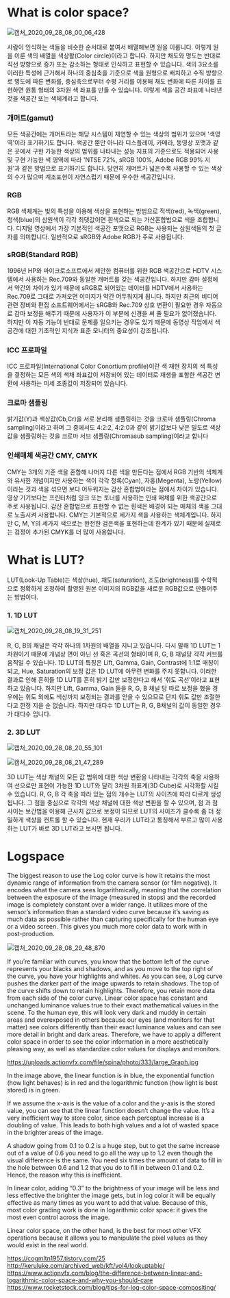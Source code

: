 # What is color space?

![캡처_2020_09_28_08_00_06_428](https://user-images.githubusercontent.com/71207918/94378003-baf46880-0160-11eb-9a9a-10b863c3f73e.png)

사람이 인식하는 색들을 비슷한 순서대로 붙여서 배열해보면 원을 이룹니다. 이렇게 원을 이룬 색의 배열을 색상활(Color circle)이라고 합니다. 하지만 채도와 명도는 반대로 직선 방향으로 증가 또는 감소하는 형태로 인식하고 표현할 수 있습니다. 색의 3요소를 이러한 특성에 근거해서 하나의 중심축을 기준으로 색을 원형으로 배치하고 수직 방향으로 명도에 따른 변화를, 중심축으로부터 수평 거리를 이용해 채도 변화에 따른 차이를 표현하면 원통 형태의 3차원 색 좌표를 만들 수 있습니다. 이렇게 색을 공간 좌표에 나타낸 것을 색공간 또는 색체계라고 합니다.

### 개머트(gamut)

모든 색공간에는 개머트라는 해당 시스템이 재연할 수 있는 색상의 범위가 있으며 '색영역'이라 표기하기도 합니다. 색공간 뿐만 아니라 디스플레이, 카메라, 동영상 포맷과 같은 곳에서 구현 가능한 색상의 범위를 나타내는 성능 지표의 기준으로도 적용되어 사용 및 구현 가능한 색 영역에 따라 'NTSE 72%, sRGB 100%, Adobe RGB 99% 지원'과 같은 방법으로 표기하기도 합니다. 당연히 개머트가 넓은수록 사용할 수 있는 색상의 수가 많으며 계조표현이 자연스럽기 때문에 우수한 색공간입니다.

### RGB

RGB 색체계는 빛의 특성을 이용해 색상을 표현하는 방법으로 적색(red), 녹색(green), 청색(blue)의 삼원색이 각각 최댓값이면 흰색으로 되는 가산혼합법으로 색을 조합합니다. 디지털 영상에서 가장 기본적인 색공간 포맷으로 RGB는 사용되는 삼원색들의 첫 글자를 의미합니다. 일반적으로 sRGB와 Adobe RGB가 주로 사용됩니다.

### sRGB(Standard RGB)

1996년 HP와 마이크로소프트에서 제안한 컴퓨터를 위한 RGB 색공간으로 HDTV 시스템에서 사용하는 Rec.709와 동일한 개머트를 갖는 색공간입니다. 하지만 감마 설정에서 약간의 차이가 있기 때문에 sRGB로 되어있는 데이터를 HDTV에서 사용하는 Rec.709로 그대로 가져오면 이미지가 약간 어두워지게 됩니다. 하지만 최근의 비디어 관련 장비와 편집 소프트웨어에서는 sRGB와 Rec.709 상호 변환이 필요한 경우 자동으로 감마 보정을 해주기 때문에 사용자가 이 부분에 신경을 써 줄 필요가 없어졌습니다. 하지만 이 자동 기능이 반대로 문제를 일으키는 경우도 있기 때문에 동영상 작업에서 색공간에 대한 기초적인 지식과 표준 모니터의 중요성이 강조됩니다.

### ICC 프로파일

ICC 프로파일(International Color Conortium profile)이란 색 재현 장치의 색 특성을 결정하는 모든 색의 색채 좌표값이 저장되어 있는 데이터로 재생을 포함한 색공간 변환에 사용하는 미세 조종값이 저장되어 있습니다.

### 크로마 샘플링

밝기값(Y)과 색상값(Cb,Cr)을 서로 분리해 샘플링하는 것을 크로마 샘플링(Chroma sampling)이라고 하며 그 중에서도 4:2:2, 4:2:0과 같이 밝기값보다 낮은 밀도로 색상값을 샘플링하는 것을 크로마 서브 샘플링(Chromasub sampling)이라고 합니다

### 인쇄매체 색공간 CMY, CMYK

CMY는 3개의 기준 색을 혼합해 나머지 다른 색을 만든다는 점에서 RGB 기반의 색체계와 유사한 개념이지만 사용하는 색이 각각 청록(Cyan), 자홍(Megenta), 노랑(Yellow)이라는 것과 색을 섞으면 보다 어두워지는 감산 혼합법이라는 점에서 차이가 있습니다. 영상 기기보다는 프린터처럼 잉크 또는 토너를 사용하는 인쇄 매체를 위한 색공간으로 주로 사용됩니다. 감산 혼합법으로 표현할 수 없는 흰색은 배경이 되는 매체의 색을 그대로 노출시켜 사용합니다.
CMY는 기본적으로 세가지 색을 사용하는 색체계입니다. 하지만 C, M, Y의 세가지 색으로는 완전한 검은색을 표현하는데 한계가 있기 때문에 실제로는 검정이 추가된 CMYK를 더 많이 사용합니다.

# What is LUT?

LUT(Look-Up Table)는 색상(hue), 채도(saturation), 조도(brightness)를 수학적으로 정확하게 조정하여 촬영된 원본 이미지의 RGB값을 새로운 RGB값으로 만들어주는 방법이다. 

### 1. 1D LUT

![캡처_2020_09_28_08_19_31_251](https://user-images.githubusercontent.com/71207918/94378295-5981c900-0163-11eb-9086-7186388d0137.png)


R, G, B의 채널은 각각 하나의 1차원의 배열을 지니고 있습니다. 다시 말해 1D LUT는 1차원이기 때문에 개념상 면이 아닌 선 혹은 곡선의 형태이며 R, G, B 채널당 각각 커브를 움직일 수 있습니다. 1D LUT의 특징은 Lift, Gamma, Gain, Contrast에 1:1로 매칭이 되고, Hue, Saturation의 보정 값은 1D LUT에 아무런 변화를 주지 못합니다. 이러한 결과로 인해 흔히들 1D LUT를 흔히 밝기 값만 보정한다고 해서 ‘휘도 곡선’이라고 표현하고 있습니다. 하지만 Lift, Gamma, Gain 들을 R, G, B 채널 당 따로 보정을 했을 경우에는 휘도 외에도 색상까지 보정되는 결과를 얻을 수 있으므로 단지 휘도 값만 조절한다고 한정 지을 순 없습니다. 하지만 대다수 1D LUT는 R, G, B채널의 값이 동일한 경우가 대다수 입니다.

### 2. 3D LUT

![캡처_2020_09_28_08_20_55_101](https://user-images.githubusercontent.com/71207918/94378315-8afa9480-0163-11eb-9778-05ddd7761ede.png)

![캡처_2020_09_28_08_21_47_289](https://user-images.githubusercontent.com/71207918/94378321-aa91bd00-0163-11eb-8e1b-447aca3dc0fb.png)

3D LUT는 색상 채널의 모든 값 범위에 대한 색상 변환을 나타내는 각각의 축을 사용하여 선으로만 표현이 가능한 1D LUT와 달리 3차원 좌표계(3D Cube)로 시각화할 시킬 수 있습니다. R, G, B 각 축을 따라 있는 점의 개수는 LUT의 사이즈에 따라 다르게 생성됩니다. 그 점을 중심으로 각각의 색상 채널에 대한 색상 변환을 할 수 있으며, 점 과 점 사이는 보간법을 이용해 근사치 값으로 보정이 되므로 LUT의 사이즈가 클수록 좀 더 정밀하게 색상을 컨트롤 할 수 있습니다. 현재 우리가 LUT라고 통칭해서 부르고 많이 사용하는 LUT가 바로 3D LUT라고 보시면 됩니다.

# Logspace

The biggest reason to use the Log color curve is how it retains the most dynamic range of information from the camera sensor (or film negative). It encodes what the camera sees logarithmically, meaning that the correlation between the exposure of the image (measured in stops) and the recorded image  is completely constant over a wider range. It utilizes more of the sensor’s information than a standard video curve because it’s saving as much data as possible rather than capturing specifically for the human eye or a video screen. This gives you much more color data to work with in post-production.

![캡처_2020_09_28_08_29_48_870](https://user-images.githubusercontent.com/71207918/94378469-df524400-0164-11eb-98e3-4cb7fe6c95f6.png)

If you’re familiar with  curves, you know that the bottom left of the curve represents your blacks and shadows, and as you move to the top right of the curve, you have your highlights and whites. As you can see, a Log curve pushes the darker part of the image upwards to retain shadows. The top of the curve shifts down to retain highlights. Therefore, you retain more data from each side of the color curve.
Linear color space has constant and unchanged luminance values true to their exact mathematical values in the scene. To the human eye, this will look very dark and muddy in certain areas and overexposed in others because our eyes (and monitors for that matter) see colors differently than their exact luminance values and can see more detail in bright and dark areas. Therefore, we have to apply a different color space in order to see the color information in a more aesthetically pleasing way, as well as standardize color values for displays and monitors.


https://uploads.actionvfx.com/file/spina/photo/333/large_Graph.jpg

In the image above, the linear function is in blue, the exponential function (how light behaves) is in red and the logarithmic function (how light is best stored) is in green.  

If we assume the x-axis is the value of a color and the y-axis is the stored value, you can see that the linear function doesn’t change the value. It’s a very inefficient way to store color, since each perceptual increase is a doubling of value. This leads to both high values and a lot of wasted space in the brighter areas of the image. 

A shadow going from 0.1 to 0.2 is a huge step, but to get the same increase out of a value of 0.6 you need to go all the way up to 1.2 even though the visual difference is the same. You need six times the amount of data to fill in the hole between 0.6 and 1.2 that you do to fill in between 0.1 and 0.2. Hence, the reason why this is inefficient.

In linear color, adding “0.3” to the brightness of your image will be less and less effective the brighter the image gets, but in log color it will be equally effective as many times as you want to add that value. Because of this, most color grading work is done in logarithmic color space: it gives the most even control across the image.

Linear color space, on the other hand, is the best for most other VFX operations because it allows you to manipulate the pixel values as they would exist in the real world.



https://cogmltn1957.tistory.com/25
http://keruluke.com/archived_web/kft/vol4/lookuptable/
https://www.actionvfx.com/blog/the-difference-between-linear-and-logarithmic-color-space-and-why-you-should-care
https://www.rocketstock.com/blog/tips-for-log-color-space-compositing/
